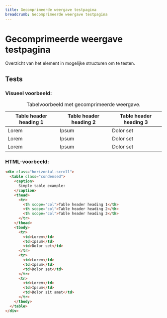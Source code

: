 ```yaml
---
title: Gecomprimeerde weergave testpagina
breadcrumb: Gecomprimeerde weergave testpagina
---
```


<h1 id="introduction">Gecomprimeerde weergave testpagina</h1>

Overzicht van het element in mogelijke structuren om te testen.

<h2 id="tests">Tests</h2>

### Visueel voorbeeld:

<div class="horizontal-scroll">
  <table class="condensed">
    <caption> Tabelvoorbeeld met gecomprimeerde weergave. </caption>
    <thead>
      <tr>
        <th scope="col">Table header heading 1</th>
        <th scope="col">Table header heading 2</th>
        <th scope="col">Table header heading 3</th>
      </tr>
    </thead>
    <tbody>
      <tr>
        <td>Lorem</td>
        <td>Ipsum</td>
        <td>Dolor set</td>
      </tr>
      <tr>
        <td>Lorem</td>
        <td>Ipsum</td>
        <td>Dolor set</td>
      </tr>
      <tr>
        <td>Lorem</td>
        <td>Ipsum</td>
        <td>Dolor set</td>
      </tr>
    </tbody>
  </table>
</div>

### HTML-voorbeeld:

```html
<div class="horizontal-scroll">
  <table class="condensed">
    <caption>
      Simple table example:
    </caption>
    <thead>
      <tr>
        <th scope="col">Table header heading 1</th>
        <th scope="col">Table header heading 2</th>
        <th scope="col">Table header heading 3</th>
      </tr>
    </thead>
    <tbody>
      <tr>
        <td>Lorem</td>
        <td>Ipsum</td>
        <td>Dolor set</td>
      </tr>
      <tr>
        <td>Lorem</td>
        <td>Ipsum</td>
        <td>Dolor set</td>
      </tr>
      <tr>
        <td>Lorem</td>
        <td>Ipsum</td>
        <td>Dolor sit amet</td>
      </tr>
    </tbody>
  </table>
</div>
```
